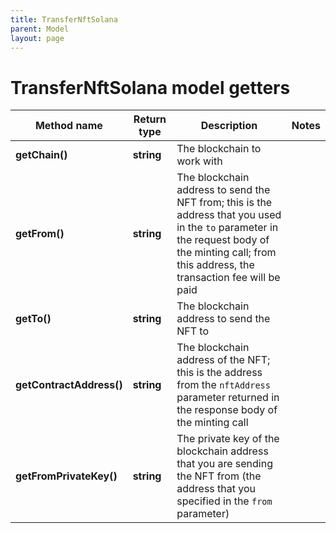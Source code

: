 ```yaml
---
title: TransferNftSolana
parent: Model
layout: page
---
```


# TransferNftSolana model getters

Method name | Return type | Description | Notes
------------ | ------------- | ------------- | -------------
**getChain()** | **string** | The blockchain to work with |
**getFrom()** | **string** | The blockchain address to send the NFT from; this is the address that you used in the <code>to</code> parameter in the request body of the minting call; from this address, the transaction fee will be paid |
**getTo()** | **string** | The blockchain address to send the NFT to |
**getContractAddress()** | **string** | The blockchain address of the NFT; this is the address from the <code>nftAddress</code> parameter returned in the response body of the minting call |
**getFromPrivateKey()** | **string** | The private key of the blockchain address that you are sending the NFT from (the address that you specified in the <code>from</code> parameter) |

